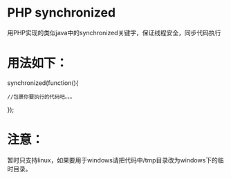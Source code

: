 # PHP synchronized
用PHP实现的类似java中的synchronized关键字，保证线程安全，同步代码执行

# 用法如下：
synchronized(function(){

    //包裹你要执行的代码吧。。。

});

# 注意：
暂时只支持linux，如果要用于windows请把代码中/tmp目录改为windows下的临时目录。
